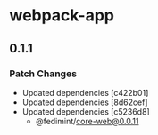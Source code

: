 # webpack-app

## 0.1.1

### Patch Changes

- Updated dependencies [c422b01]
- Updated dependencies [8d62cef]
- Updated dependencies [c5236d8]
  - @fedimint/core-web@0.0.11

